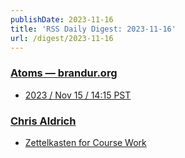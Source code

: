 ```yaml
---
publishDate: 2023-11-16
title: 'RSS Daily Digest: 2023-11-16'
url: /digest/2023-11-16
---
```


### [Atoms  — brandur.org](https://brandur.org/)

  * [2023 / Nov 15 / 14:15 PST](https://brandur.org/atoms/gpeo7yc)
  
### [Chris Aldrich](https://boffosocko.com/)

  * [Zettelkasten for Course Work](https://boffosocko.com/2023/11/15/zettelkasten-for-course-work/)
  
